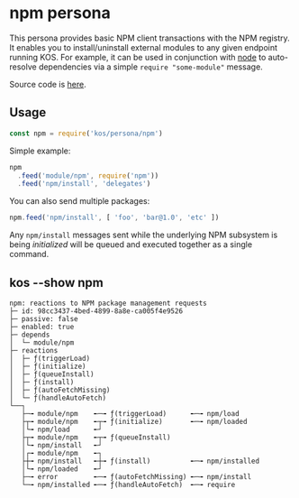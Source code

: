 # npm persona

This persona provides basic NPM client transactions with the NPM
registry. It enables you to install/uninstall external modules to any
given endpoint running KOS. For example, it can be used in conjunction
with [node](./node.md) to auto-resolve dependencies via a simple
`require "some-module"` message.

Source code is [here](./npm.js).

## Usage

```js
const npm = require('kos/persona/npm')
```

Simple example:

```js
npm
  .feed('module/npm', require('npm'))
  .feed('npm/install', 'delegates')
```

You can also send multiple packages:
```js
npm.feed('npm/install', [ 'foo', 'bar@1.0', 'etc' ])
```

Any `npm/install` messages sent while the underlying NPM subsystem is
being *initialized* will be queued and executed together as a single
command.

## kos --show npm

```
npm: reactions to NPM package management requests
├─ id: 98cc3437-4bed-4899-8a8e-ca005f4e9526
├─ passive: false
├─ enabled: true
├─ depends
│  └─ module/npm
├─ reactions
│  ├─ ƒ(triggerLoad)
│  ├─ ƒ(initialize)
│  ├─ ƒ(queueInstall)
│  ├─ ƒ(install)
│  ├─ ƒ(autoFetchMissing)
│  └─ ƒ(handleAutoFetch)
└──┐
   ├─╼ module/npm    ╾─╼ ƒ(triggerLoad)      ╾─╼ npm/load
   ├┬╼ module/npm    ╾┬╼ ƒ(initialize)       ╾─╼ npm/loaded
   │└╼ npm/load      ╾┘
   ├┬╼ module/npm    ╾┬╼ ƒ(queueInstall)
   │└╼ npm/install   ╾┘
   │┌╼ module/npm    ╾┐
   ├┼╼ npm/install   ╾┼╼ ƒ(install)          ╾─╼ npm/installed
   │└╼ npm/loaded    ╾┘
   ├─╼ error         ╾─╼ ƒ(autoFetchMissing) ╾─╼ npm/install
   └─╼ npm/installed ╾─╼ ƒ(handleAutoFetch)  ╾─╼ require
```
